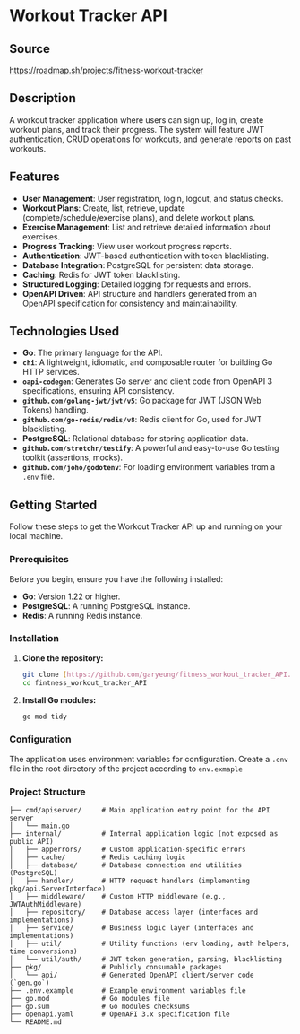 # Workout Tracker API
## Source 
https://roadmap.sh/projects/fitness-workout-tracker   
## Description
A workout tracker application where users can sign up, log in, create workout plans, and track their progress. The system will feature JWT authentication, CRUD operations for workouts, and generate reports on past workouts.  


## Features

* **User Management**: User registration, login, logout, and status checks.
* **Workout Plans**: Create, list, retrieve, update (complete/schedule/exercise plans), and delete workout plans.
* **Exercise Management**: List and retrieve detailed information about exercises.
* **Progress Tracking**: View user workout progress reports.
* **Authentication**: JWT-based authentication with token blacklisting.
* **Database Integration**: PostgreSQL for persistent data storage.
* **Caching**: Redis for JWT token blacklisting.
* **Structured Logging**: Detailed logging for requests and errors.
* **OpenAPI Driven**: API structure and handlers generated from an OpenAPI specification for consistency and maintainability.

## Technologies Used

* **Go**: The primary language for the API.
* **`chi`**: A lightweight, idiomatic, and composable router for building Go HTTP services.
* **`oapi-codegen`**: Generates Go server and client code from OpenAPI 3 specifications, ensuring API consistency.
* **`github.com/golang-jwt/jwt/v5`**: Go package for JWT (JSON Web Tokens) handling.
* **`github.com/go-redis/redis/v8`**: Redis client for Go, used for JWT blacklisting.
* **PostgreSQL**: Relational database for storing application data.
* **`github.com/stretchr/testify`**: A powerful and easy-to-use Go testing toolkit (assertions, mocks).
* **`github.com/joho/godotenv`**: For loading environment variables from a `.env` file.

## Getting Started

Follow these steps to get the Workout Tracker API up and running on your local machine.

### Prerequisites

Before you begin, ensure you have the following installed:

* **Go**: Version 1.22 or higher.
* **PostgreSQL**: A running PostgreSQL instance.
* **Redis**: A running Redis instance.

### Installation

1.  **Clone the repository:**
    ```bash
    git clone [https://github.com/garyeung/fitness_workout_tracker_API.git](https://github.com/garyeung/fitness_workout_tracker_API.git) 
    cd fintness_workout_tracker_API 
    ```

2.  **Install Go modules:**
    ```bash
    go mod tidy
    ```

### Configuration

The application uses environment variables for configuration. Create a `.env` file in the root directory of the project according to `env.exmaple`

### Project Structure
```stylus
├── cmd/apiserver/     # Main application entry point for the API server
│   └── main.go
├── internal/          # Internal application logic (not exposed as public API)
│   ├── apperrors/     # Custom application-specific errors
│   ├── cache/         # Redis caching logic
│   ├── database/      # Database connection and utilities (PostgreSQL)
│   ├── handler/       # HTTP request handlers (implementing pkg/api.ServerInterface)
│   ├── middleware/    # Custom HTTP middleware (e.g., JWTAuthMiddleware)
│   ├── repository/    # Database access layer (interfaces and implementations)
│   ├── service/       # Business logic layer (interfaces and implementations)
│   ├── util/          # Utility functions (env loading, auth helpers, time conversions)
│   └── util/auth/     # JWT token generation, parsing, blacklisting
├── pkg/               # Publicly consumable packages
│   └── api/           # Generated OpenAPI client/server code (`gen.go`)
├── .env.example       # Example environment variables file
├── go.mod             # Go modules file
├── go.sum             # Go modules checksums
├── openapi.yaml       # OpenAPI 3.x specification file
└── README.md
```